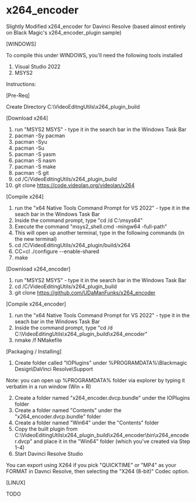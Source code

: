 # x264_encoder
Slightly Modified x264_encoder for Davinci Resolve (based almost entirely on Black Magic's x264_encoder_plugin sample)

[WINDOWS]

To compile this under WINDOWS, you'll need the following tools installed

1) Visual Studio 2022
2) MSYS2

Instructions:

[Pre-Req]

Create Directory C:\VideoEditngUtils\x264_plugin_build

[Download x264]

1) run "MSYS2 MSYS" - type it in the search bar in the Windows Task Bar
2) pacman -Sy pacman
3) pacman -Syu
4) pacman -Su
5) pacman -S yasm
6) pacman -S nasm
7) pacman -S make
8) pacman -S git
9) cd /C/VideoEditingUtils/x264_plugin_build   
10) git clone https://code.videolan.org/videolan/x264

[Compile x264]

1) run the "x64 Native Tools Command Prompt for VS 2022" - type it in the seach bar in the Windows Task Bar
2) Inside the command prompt, type "cd /d C:\msys64"
3) Execute the command "msys2_shell.cmd -mingw64 -full-path"
4) This will open up another terminal, type in the following commands (in the new terminal)
5) cd /C/VideoEditingUtils/x264_plugin/build/x264
6) CC=cl ./configure --enable-shared
7) make

[Download x264_encoder]

1) run "MSYS2 MSYS" - type it in the search bar in the Windows Task Bar
2) cd /C/VideoEditingUtils/x264_plugin_build
3) git clone https://github.com/UDaManFunks/x264_encoder

[Compile x264_encoder]

1) run the "x64 Native Tools Command Prompt for VS 2022" - type it in the seach bar in the Windows Task Bar
2) Inside the command prompt, type "cd /d C:\VideoEditingUtils\x264_plugin_build\x264_encoder"
3) nmake /f NMakefile
   
[Packaging / Installing]

1) Create folder called "IOPlugins" under %PROGRAMDATA%\Blackmagic Design\DaVinci Resolve\Support

  Note: you can open up %PROGRAMDATA% folder via explorer by typing it verbatim in a run window (Win + R) 

2) Create a folder named "x264_encoder.dvcp.bundle" under the IOPlugins folder
3) Create a folder named "Contents" under the "x264_encoder.dvcp.bundle" folder
4) Create a folder named "Win64" under the "Contents" folder
5) Copy the built plugin from C:\VideoEditingUtils\x264_plugin_build\x264_encoder\bin\x264_encoder.dvcp" and place it in the "Win64" folder (which you've created via Step 1-4)
6) Start Davinci Resolve Studio
   
You can export using X264 if you pick "QUICKTIME" or "MP4" as your FORMAT in Davnci Resolve, then selecting the "X264 (8-bit)" Codec option.

[LINUX]

TODO

